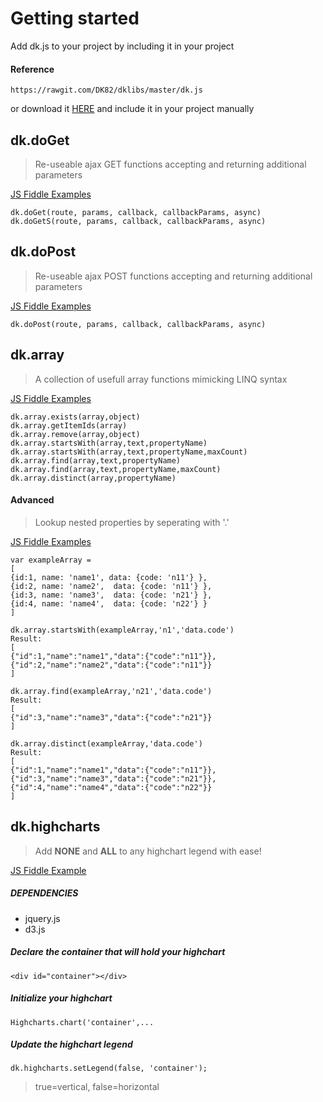 # Getting started
Add dk.js to your project by including it in your project

#### Reference

```
https://rawgit.com/DK82/dklibs/master/dk.js
```


or download it [HERE](https://github.com/DK82/dk.js/archive/master.zip) and include it in your project manually

## dk.doGet
> Re-useable ajax GET functions accepting and returning additional parameters

[JS Fiddle Examples](http://jsfiddle.net/dk82/wrhLffbq/2/)

```
dk.doGet(route, params, callback, callbackParams, async)
dk.doGetS(route, params, callback, callbackParams, async)
```

## dk.doPost
> Re-useable ajax POST functions accepting and returning additional parameters

[JS Fiddle Examples](http://jsfiddle.net/dk82/saeau9mj/2/)

```
dk.doPost(route, params, callback, callbackParams, async)
```



## dk.array

> A collection of usefull array functions mimicking LINQ syntax

[JS Fiddle Examples](http://jsfiddle.net/dk82/hk9qfn5o/1/)

```
dk.array.exists(array,object)
dk.array.getItemIds(array)
dk.array.remove(array,object)
dk.array.startsWith(array,text,propertyName)
dk.array.startsWith(array,text,propertyName,maxCount)
dk.array.find(array,text,propertyName)
dk.array.find(array,text,propertyName,maxCount)
dk.array.distinct(array,propertyName)
```

#### Advanced

> Lookup nested properties by seperating with '.'

[JS Fiddle Examples](http://jsfiddle.net/dk82/3rax0b32/1/)

```
var exampleArray = 
[
{id:1, name: 'name1', data: {code: 'n11'} }, 
{id:2, name: 'name2',  data: {code: 'n11'} }, 
{id:3, name: 'name3',  data: {code: 'n21'} }, 
{id:4, name: 'name4',  data: {code: 'n22'} } 
]
```

```
dk.array.startsWith(exampleArray,'n1','data.code')
Result:
[
{"id":1,"name":"name1","data":{"code":"n11"}},
{"id":2,"name":"name2","data":{"code":"n11"}}
]
```

```
dk.array.find(exampleArray,'n21','data.code')
Result:
[
{"id":3,"name":"name3","data":{"code":"n21"}}
]
```

```
dk.array.distinct(exampleArray,'data.code')
Result:
[
{"id":1,"name":"name1","data":{"code":"n11"}},
{"id":3,"name":"name3","data":{"code":"n21"}},
{"id":4,"name":"name4","data":{"code":"n22"}}
]
```






## dk.highcharts

> Add **NONE** and **ALL** to any highchart legend with ease!

[JS Fiddle Example](http://jsfiddle.net/dk82/cbLk6s30/)

##### DEPENDENCIES
* jquery.js
* d3.js

##### Declare the container that will hold your highchart

`<div id="container"></div>`
   
##### Initialize your highchart

`Highcharts.chart('container',...`

##### Update the highchart legend 

`dk.highcharts.setLegend(false, 'container');`
> true=vertical, false=horizontal





     
